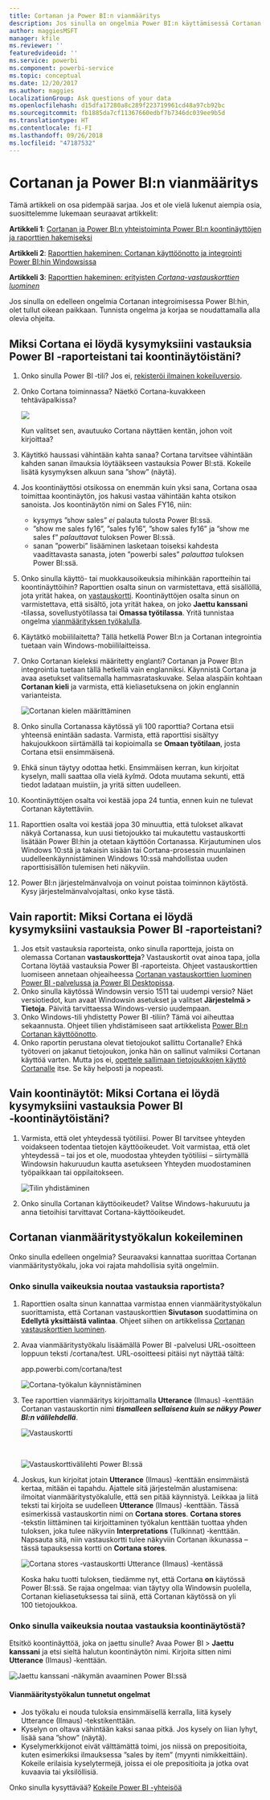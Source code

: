 ```yaml
---
title: Cortanan ja Power BI:n vianmääritys
description: Jos sinulla on ongelmia Power BI:n käyttämisessä Cortanan avulla, kokeile tämän artikkelin toimia.
author: maggiesMSFT
manager: kfile
ms.reviewer: ''
featuredvideoid: ''
ms.service: powerbi
ms.component: powerbi-service
ms.topic: conceptual
ms.date: 12/20/2017
ms.author: maggies
LocalizationGroup: Ask questions of your data
ms.openlocfilehash: d15dfa17280a8c289f223719961cd48a97cb92bc
ms.sourcegitcommit: fb1885da7cf11367660edbf7b7346dc039ee9b5d
ms.translationtype: HT
ms.contentlocale: fi-FI
ms.lasthandoff: 09/26/2018
ms.locfileid: "47187532"
---
```

# <a name="troubleshoot-cortana-for-power-bi"></a>Cortanan ja Power BI:n vianmääritys
Tämä artikkeli on osa pidempää sarjaa. Jos et ole vielä lukenut aiempia osia, suosittelemme lukemaan seuraavat artikkelit:

**Artikkeli 1**: [Cortanan ja Power BI:n yhteistoiminta Power BI:n koontinäyttöjen ja raporttien hakemiseksi](service-cortana-intro.md)

**Artikkeli 2**: [Raporttien hakeminen: Cortanan käyttöönotto ja integrointi Power BI:hin Windowsissa](service-cortana-enable.md)

**Artikkeli 3**: [Raporttien hakeminen: erityisten *Cortana-vastauskorttien luominen*](service-cortana-answer-cards.md)

Jos sinulla on edelleen ongelmia Cortanan integroimisessa Power BI:hin, olet tullut oikean paikkaan. Tunnista ongelma ja korjaa se noudattamalla alla olevia ohjeita.

## <a name="why-doesnt-cortana-find-answers-from-my-power-bi-reports-or-dashboards"></a>Miksi Cortana ei löydä kysymyksiini vastauksia Power BI ‑raporteistani tai koontinäytöistäni?
1. Onko sinulla Power BI ‑tili?  Jos ei, [rekisteröi ilmainen kokeiluversio](https://powerbi.microsoft.com/get-started/).
2. Onko Cortana toiminnassa?  Näetkö Cortana-kuvakkeen tehtäväpalkissa?

    ![](media/service-cortana-troubleshoot/power-bi-cortana-icon.png)

    Kun valitset sen, avautuuko Cortana näyttäen kentän, johon voit kirjoittaa?
3. Käytitkö haussasi vähintään kahta sanaa? Cortana tarvitsee vähintään kahden sanan ilmauksia löytääkseen vastauksia Power BI:stä. Kokeile lisätä kysymyksen alkuun sana ”show” (näytä).
4. Jos koontinäyttösi otsikossa on enemmän kuin yksi sana, Cortana osaa toimittaa koontinäytön, jos hakusi vastaa vähintään kahta otsikon sanoista. Jos koontinäytön nimi on Sales FY16, niin:

   * kysymys ”show sales” *ei* palauta tulosta Power BI:ssä.   
   * ”show me sales fy16”, ”sales fy16”, ”show sales fy16” ja ”show me sales f” *palauttavat* tuloksen Power BI:ssä.    
   * sanan ”powerbi” lisääminen lasketaan toiseksi kahdesta vaadittavasta sanasta, joten ”powerbi sales” *palauttaa* tuloksen Power BI:ssä.
5. Onko sinulla käyttö- tai muokkausoikeuksia mihinkään raportteihin tai koontinäyttöihin? Raporttien osalta sinun on varmistettava, että sisällöllä, jota yrität hakea, on [vastauskortti](service-cortana-answer-cards.md).  Koontinäyttöjen osalta sinun on varmistettava, että sisältö, jota yrität hakea, on joko **Jaettu kanssani** ‑tilassa, sovellustyötilassa tai **Omassa työtilassa**. Yritä tunnistaa ongelma [vianmäärityksen työkalulla](#try-the-cortana-troubleshooting-tool).
6. Käytätkö mobiililaitetta?  Tällä hetkellä Power BI:n ja Cortanan integrointia tuetaan vain Windows-mobiililaitteissa.
7. Onko Cortanan kieleksi määritetty englanti?  Cortanan ja Power BI:n integrointia tuetaan tällä hetkellä vain englanniksi. Käynnistä Cortana ja avaa asetukset valitsemalla hammasrataskuvake. Selaa alaspäin kohtaan **Cortanan kieli** ja varmista, että kieliasetuksena on jokin englannin varianteista.

   ![Cortanan kielen määrittäminen](media/service-cortana-troubleshoot/power-bi-cortana-language.png)
8. Onko sinulla Cortanassa käytössä yli 100 raporttia?  Cortana etsii yhteensä enintään sadasta.  Varmista, että raporttisi sisältyy hakujoukkoon siirtämällä tai kopioimalla se **Omaan työtilaan**, josta Cortana etsii ensimmäisenä.
9. Ehkä sinun täytyy odottaa hetki. Ensimmäisen kerran, kun kirjoitat kyselyn, malli saattaa olla vielä *kylmä*. Odota muutama sekunti, että tiedot ladataan muistiin, ja yritä sitten uudelleen.
10. Koontinäyttöjen osalta voi kestää jopa 24 tuntia, ennen kuin ne tulevat Cortanan käytettäviin.    
11. Raporttien osalta voi kestää jopa 30 minuuttia, että tulokset alkavat näkyä Cortanassa, kun uusi tietojoukko tai mukautettu vastauskortti lisätään Power BI:hin ja otetaan käyttöön Cortanassa. Kirjautuminen ulos Windows 10:stä ja takaisin sisään tai Cortana-prosessin muunlainen uudelleenkäynnistäminen Windows 10:ssä mahdollistaa uuden raporttisisällön tulemisen heti näkyviin.  
12. Power BI:n järjestelmänvalvoja on voinut poistaa toiminnon käytöstä. Kysy järjestelmänvalvojaltasi, onko kyse tästä.

## <a name="reports-only-why-doesnt-cortana-find-answers-from-my-power-bi-reports"></a>Vain raportit: Miksi Cortana ei löydä kysymyksiini vastauksia Power BI ‑raporteistani?
1. Jos etsit vastauksia raporteista, onko sinulla raportteja, joista on olemassa Cortanan **vastauskortteja**? Vastauskortit ovat ainoa tapa, jolla Cortana löytää vastauksia Power BI ‑raporteista.  Ohjeet vastauskorttien luomiseen annetaan ohjeaiheessa [Cortanan vastauskorttien luominen Power BI -palvelussa ja Power BI Desktopissa](service-cortana-answer-cards.md).
2. Onko sinulla käytössä Windowsin versio 1511 tai uudempi versio?  Näet versiotiedot, kun avaat Windowsin asetukset ja valitset **Järjestelmä > Tietoja**. Päivitä tarvittaessa Windows-versio uudempaan.
3. Onko Windows-tili yhdistetty Power BI ‑tiliin? Tämä voi aiheuttaa sekaannusta. Ohjeet tilien yhdistämiseen saat artikkelista [Power BI:n Cortanan käyttöönotto](service-cortana-enable.md#add-your-power-bi-credentials-to-windows).
4. Onko raportin perustana olevat tietojoukot sallittu Cortanalle? Ehkä työtoveri on jakanut tietojoukon, jonka hän on sallinut valmiiksi Cortanan käyttöä varten. Mutta jos ei, [opettele sallimaan tietojoukkojen käyttö Cortanalle](service-cortana-enable.md) itse. Se käy helposti ja nopeasti.

## <a name="dashboards-only-why-doesnt-cortana-find-answers-from-my-power-bi-dashboards"></a>Vain koontinäytöt: Miksi Cortana ei löydä kysymyksiini vastauksia Power BI ‑koontinäytöistäni?
1. Varmista, että olet yhteydessä työtiliisi. Power BI tarvitsee yhteyden voidakseen todentaa tietojen käyttöoikeudet. Voit varmistaa, että olet yhteydessä – tai jos et ole, muodostaa yhteyden työtiliisi – siirtymällä Windowsin hakuruudun kautta asetukseen Yhteyden muodostaminen työpaikkaan tai oppilaitokseen.  

    ![Tilin yhdistäminen](media/service-cortana-troubleshoot/power-bi-cortana-connect.png)
2. Onko sinulla Cortanan käyttöoikeudet? Valitse Windows-hakuruutu ja anna tietoihisi tarvittavat Cortana-käyttöoikeudet.

## <a name="try-the-cortana-troubleshooting-tool"></a>Cortanan vianmääritystyökalun kokeileminen
Onko sinulla edelleen ongelmia?  Seuraavaksi kannattaa suorittaa Cortanan vianmääritystyökalu, joka voi rajata mahdollisia syitä ongelmiin.

### <a name="having-trouble-retrieving-answers-from-a-report"></a>Onko sinulla vaikeuksia noutaa vastauksia raportista?
1. Raporttien osalta sinun kannattaa varmistaa ennen vianmääritystyökalun suorittamista, että Cortanan vastauskorttien **Sivutason** suodattimina on **Edellytä yksittäistä valintaa**. Ohjeet siihen on artikkelissa [Cortanan vastauskorttien luominen](service-cortana-answer-cards.md).
2. Avaa vianmääritystyökalu lisäämällä Power BI -palvelusi URL-osoitteen loppuun teksti /cortana/test. URL-osoitteesi pitäisi nyt näyttää tältä:

   app.powerbi.com/cortana/test

   ![Cortana-työkalun käynnistäminen](media/service-cortana-troubleshoot/power-bi-cortana-tool2.png)
3. Tee raporttien vianmääritys kirjoittamalla **Utterance** (Ilmaus) ‑kenttään Cortanan vastauskortin nimi ***tismalleen sellaisena kuin se näkyy Power BI:n välilehdellä***.

   ![Vastauskortti](media/service-cortana-troubleshoot/power-bi-answer-card-new.png)

   </br>

   ![Vastauskorttivälilehti Power BI:ssä](media/service-cortana-troubleshoot/power-bi-answer-card2.png)
4. Joskus, kun kirjoitat jotain **Utterance** (Ilmaus) ‑kenttään ensimmäistä kertaa, mitään ei tapahdu. Ajattele sitä järjestelmän alustamisena: ilmoitat vianmääritystyökalulle, että sen pitää käynnistyä. Leikkaa ja liitä teksti tai kirjoita se uudelleen **Utterance** (Ilmaus) ‑kenttään. Tässä esimerkissä vastauskortin nimi on **Cortana stores**. **Cortana stores** ‑tekstin liittäminen tai kirjoittaminen työkalun kenttään tuottaa yhden tuloksen, joka tulee näkyviin **Interpretations** (Tulkinnat) ‑kenttään. Napsauta sitä, niin vastauskortti tulee näkyviin Cortanan ikkunassa – tässä tapauksessa kortti on **Cortana stores**.

   ![Cortana stores ‑vastauskortti Utterance (Ilmaus) ‑kentässä](media/service-cortana-troubleshoot/power-bi-utterance.png)

   Koska haku tuotti tuloksen, tiedämme nyt, että Cortana **on** käytössä Power BI:ssä. Se rajaa ongelmaa: vian täytyy olla Windowsin puolella, Cortanan kieliasetuksessa tai siinä, että Cortanan käytössä on yli 100 tietojoukkoa.

### <a name="having-trouble-retrieving-answers-from-a-dashboard"></a>Onko sinulla vaikeuksia noutaa vastauksia koontinäytöstä?
Etsitkö koontinäyttöä, joka on jaettu sinulle?  Avaa Power BI > **Jaettu kanssani** ja etsi sieltä halutun koontinäytön nimi.  Kirjoita sitten nimi **Utterance** (Ilmaus) ‑kenttään.

![Jaettu kanssani ‑näkymän avaaminen Power BI:ssä](media/service-cortana-troubleshoot/power-bi-cortana-shared-with-me.png)


#### <a name="troubleshooting-tool-known-issues"></a>Vianmääritystyökalun tunnetut ongelmat
* Jos työkalu ei nouda tuloksia ensimmäisellä kerralla, liitä kysely Utterance (Ilmaus) ‑tekstikenttään.
* Kyselyn on oltava vähintään kaksi sanaa pitkä.  Jos kysely on liian lyhyt, lisää sana ”show” (näytä).
* Kyselymerkkijonot eivät välttämättä toimi, jos niissä on prepositioita, kuten esimerkiksi ilmauksessa ”sales by item” (myynti nimikkeittäin). Kokeile erilaisia kyselytermejä, joissa ei ole prepositioita ja jotka ovat kuvaavia tai yksilöllisiä.

Onko sinulla kysyttävää? [Kokeile Power BI -yhteisöä](http://community.powerbi.com/)
